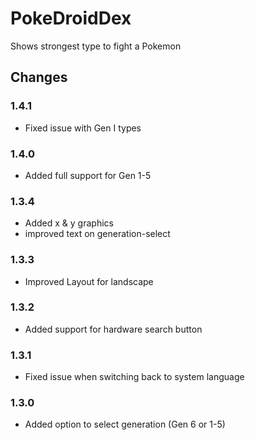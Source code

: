 # PokeDroidDex

Shows strongest type to fight a Pokemon

## Changes
### 1.4.1
 - Fixed issue with Gen I types
 
### 1.4.0
 - Added full support for Gen 1-5
 
### 1.3.4
 - Added x & y graphics
 - improved text on generation-select
 
### 1.3.3
 - Improved Layout for landscape
 
### 1.3.2
 - Added support for hardware search button
 
### 1.3.1
 - Fixed issue when switching back to system language
 
### 1.3.0
 - Added option to select generation (Gen 6 or 1-5)
